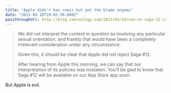 ```yaml
---
title: "Apple didn't ban comic but got the blame anyway"
date: "2013-04-10T19:02:30.000Z"
passthroughUrl: http://blog.comixology.com/2013/04/10/ceo-on-saga-12-controversy/
---
```


> We did not interpret the content in question as involving any particular sexual orientation, and frankly that would have been a completely irrelevant consideration under any circumstance.
> 
> Given this, it should be clear that Apple did not reject Saga #12.
> 
> After hearing from Apple this morning, we can say that our interpretation of its policies was mistaken. You’ll be glad to know that Saga #12 will be available on our App Store app soon.

But Apple is evil.